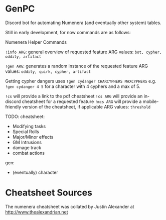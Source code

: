 # GenPC

Discord bot for automating Numenera (and eventually other system) tables.

Still in early development, for now commands are as follows:

Numenera Helper Commands

`!info ARG`: general overview of requested feature
ARG values: `bot, cypher, oddity, artifact`

`!gen ARG`: generates a random instance of the requested feature
ARG values: `oddity, quirk, cypher, artifact`

Getting cypher dangers uses
`!gen cydanger CHARCYPHERS MAXCYPHERS`
e.g. `!gen cydanger 4 5`
for a character with 4 cyphers and a max of 5.

`!cs` will provide a link to the pdf cheatsheet
`!cs ARG` will provide an in-discord cheatsheet for a requested feature
`!mcs ARG` will provide a mobile-friendly version of the cheatsheet, if applicable
ARG values: `threshold`

TODO:
cheatsheet:
- Modifying tasks
- Special Rolls
- Major/Minor effects
- GM Intrusions
- damage track
- combat actions

gen:
- (eventually) character

# Cheatsheet Sources
The numenera cheatsheet was collated by Justin Alexander at http://www.thealexandrian.net
